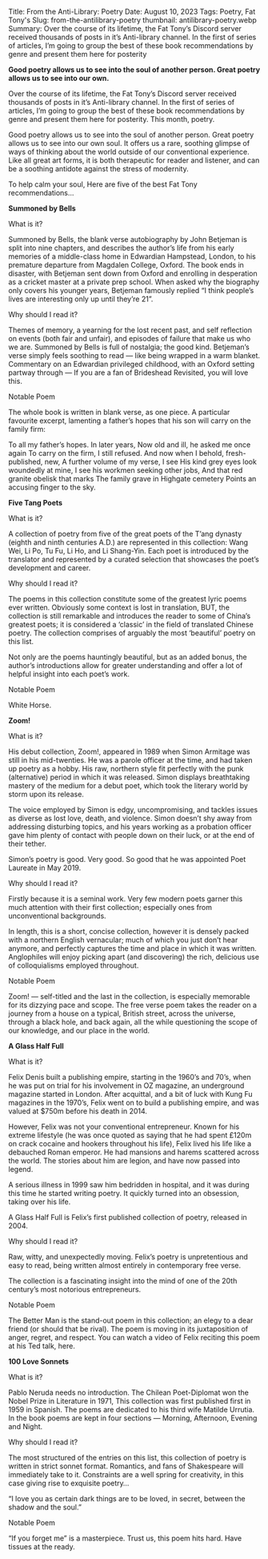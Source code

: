 Title: From the Anti-Library: Poetry
Date: August 10, 2023
Tags: Poetry, Fat Tony's
Slug: from-the-antilibrary-poetry
thumbnail: antilibrary-poetry.webp
Summary: Over the course of its lifetime, the Fat Tony’s Discord server received thousands of posts in it’s Anti-library channel. In the first of series of articles, I’m going to group the best of these book recommendations by genre and present them here for posterity 

**Good poetry allows us to see into the soul of another person. Great poetry allows us to see into our own.**

Over the course of its lifetime, the Fat Tony’s Discord server received thousands of posts in it’s Anti-library channel. In the first of series of articles, I’m going to group the best of these book recommendations by genre and present them here for posterity. This month, poetry.

Good poetry allows us to see into the soul of another person. Great poetry allows us to see into our own soul. It offers us a rare, soothing glimpse of ways of thinking about the world outside of our conventional experience. Like all great art forms, it is both therapeutic for reader and listener, and can be a soothing antidote against the stress of modernity.

To help calm your soul, Here are five of the best Fat Tony recommendations…



**Summoned by Bells**

What is it?

Summoned by Bells, the blank verse autobiography by John Betjeman is split into nine chapters, and describes the author’s life from his early memories of a middle-class home in Edwardian Hampstead, London, to his premature departure from Magdalen College, Oxford. The book ends in disaster, with Betjeman sent down from Oxford and enrolling in desperation as a cricket master at a private prep school. When asked why the biography only covers his younger years, Betjeman famously replied “I think people’s lives are interesting only up until they’re 21”.

Why should I read it?

Themes of memory, a yearning for the lost recent past, and self reflection on events (both fair and unfair), and episodes of failure that make us who we are. Summoned by Bells is full of nostalgia; the good kind. Betjeman’s verse simply feels soothing to read — like being wrapped in a warm blanket. Commentary on an Edwardian privileged childhood, with an Oxford setting partway through — If you are a fan of Brideshead Revisited, you will love this.

Notable Poem

The whole book is written in blank verse, as one piece. A particular favourite excerpt, lamenting a father’s hopes that his son will carry on the family firm:

To all my father’s hopes. In later years,
Now old and ill, he asked me once again
To carry on the firm, I still refused.
And now when I behold, fresh-published, new,
A further volume of my verse, I see
His kind grey eyes look woundedly at mine,
I see his workmen seeking other jobs,
And that red granite obelisk that marks
The family grave in Highgate cemetery
Points an accusing finger to the sky.


**Five Tang Poets**

What is it?

A collection of poetry from five of the great poets of the T’ang dynasty (eighth and ninth centuries A.D.) are represented in this collection: Wang Wei, Li Po, Tu Fu, Li Ho, and Li Shang-Yin. Each poet is introduced by the translator and represented by a curated selection that showcases the poet’s development and career.

Why should I read it?

The poems in this collection constitute some of the greatest lyric poems ever written. Obviously some context is lost in translation, BUT, the collection is still remarkable and introduces the reader to some of China’s greatest poets; it is considered a ‘classic’ in the field of translated Chinese poetry. The collection comprises of arguably the most ‘beautiful’ poetry on this list.

Not only are the poems hauntingly beautiful, but as an added bonus, the author’s introductions allow for greater understanding and offer a lot of helpful insight into each poet’s work.

Notable Poem

White Horse.


**Zoom!**

What is it?

His debut collection, Zoom!, appeared in 1989 when Simon Armitage was still in his mid-twenties. He was a parole officer at the time, and had taken up poetry as a hobby. His raw, northern style fit perfectly with the punk (alternative) period in which it was released. Simon displays breathtaking mastery of the medium for a debut poet, which took the literary world by storm upon its release.

The voice employed by Simon is edgy, uncompromising, and tackles issues as diverse as lost love, death, and violence. Simon doesn’t shy away from addressing disturbing topics, and his years working as a probation officer gave him plenty of contact with people down on their luck, or at the end of their tether.

Simon’s poetry is good. Very good. So good that he was appointed Poet Laureate in May 2019.

Why should I read it?

Firstly because it is a seminal work. Very few modern poets garner this much attention with their first collection; especially ones from unconventional backgrounds.

In length, this is a short, concise collection, however it is densely packed with a northern English vernacular; much of which you just don’t hear anymore, and perfectly captures the time and place in which it was written. Anglophiles will enjoy picking apart (and discovering) the rich, delicious use of colloquialisms employed throughout.

Notable Poem

Zoom! — self-titled and the last in the collection, is especially memorable for its dizzying pace and scope. The free verse poem takes the reader on a journey from a house on a typical, British street, across the universe, through a black hole, and back again, all the while questioning the scope of our knowledge, and our place in the world.


**A Glass Half Full**

What is it?

Felix Denis built a publishing empire, starting in the 1960’s and 70’s, when he was put on trial for his involvement in OZ magazine, an underground magazine started in London. After acquittal, and a bit of luck with Kung Fu magazines in the 1970’s, Felix went on to build a publishing empire, and was valued at $750m before his death in 2014.

However, Felix was not your conventional entrepreneur. Known for his extreme lifestyle (he was once quoted as saying that he had spent £120m on crack cocaine and hookers throughout his life), Felix lived his life like a debauched Roman emperor. He had mansions and harems scattered across the world. The stories about him are legion, and have now passed into legend.

A serious illness in 1999 saw him bedridden in hospital, and it was during this time he started writing poetry. It quickly turned into an obsession, taking over his life.

A Glass Half Full is Felix’s first published collection of poetry, released in 2004.

Why should I read it?

Raw, witty, and unexpectedly moving. Felix’s poetry is unpretentious and easy to read, being written almost entirely in contemporary free verse.

The collection is a fascinating insight into the mind of one of the 20th century’s most notorious entrepreneurs.

Notable Poem

The Better Man is the stand-out poem in this collection; an elegy to a dear friend (or should that be rival). The poem is moving in its juxtaposition of anger, regret, and respect. You can watch a video of Felix reciting this poem at his Ted talk, here.


**100 Love Sonnets**

What is it?

Pablo Neruda needs no introduction. The Chilean Poet-Diplomat won the Nobel Prize in Literature in 1971, This collection was first published first in 1959 in Spanish. The poems are dedicated to his third wife Matilde Urrutia. In the book poems are kept in four sections — Morning, Afternoon, Evening and Night.

Why should I read it?

The most structured of the entries on this list, this collection of poetry is written in strict sonnet format. Romantics, and fans of Shakespeare will immediately take to it. Constraints are a well spring for creativity, in this case giving rise to exquisite poetry…

“I love you as certain dark things are to be loved,
in secret, between the shadow and the soul.”

Notable Poem

“If you forget me” is a masterpiece. Trust us, this poem hits hard. Have tissues at the ready.